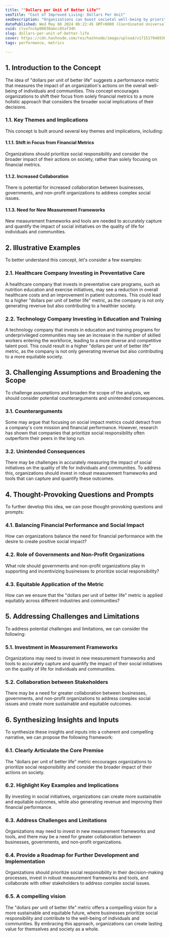 ```yaml
---
title: ""Dollars per Unit of Better Life""
seoTitle: "Cost of Improved Living: Dollars Per Unit"
seoDescription: "Organizations can boost societal well-being by prioritizing social impact using the "dollars per unit of better life" approach over financial metrics"
datePublished: Wed May 08 2024 06:22:45 GMT+0000 (Coordinated Universal Time)
cuid: clvxfnckp00030amcc85af34h
slug: dollars-per-unit-of-better-life
cover: https://cdn.hashnode.com/res/hashnode/image/upload/v1715179469301/e54eef81-bb4c-4b73-b4af-df83131e137d.png
tags: performance, metrics

---
```


## 1\. Introduction to the Concept

The idea of "dollars per unit of better life" suggests a performance metric that measures the impact of an organization's actions on the overall well-being of individuals and communities. This concept encourages organizations to shift their focus from solely financial metrics to a more holistic approach that considers the broader social implications of their decisions.

### 1.1. Key Themes and Implications

This concept is built around several key themes and implications, including:

#### 1.1.1. Shift in Focus from Financial Metrics

Organizations should prioritize social responsibility and consider the broader impact of their actions on society, rather than solely focusing on financial metrics.

#### 1.1.2. Increased Collaboration

There is potential for increased collaboration between businesses, governments, and non-profit organizations to address complex social issues.

#### 1.1.3. Need for New Measurement Frameworks

New measurement frameworks and tools are needed to accurately capture and quantify the impact of social initiatives on the quality of life for individuals and communities.

## 2\. Illustrative Examples

To better understand this concept, let's consider a few examples:

### 2.1. Healthcare Company Investing in Preventative Care

A healthcare company that invests in preventative care programs, such as nutrition education and exercise initiatives, may see a reduction in overall healthcare costs and an improvement in patient outcomes. This could lead to a higher "dollars per unit of better life" metric, as the company is not only generating revenue but also contributing to a healthier society.

### 2.2. Technology Company Investing in Education and Training

A technology company that invests in education and training programs for underprivileged communities may see an increase in the number of skilled workers entering the workforce, leading to a more diverse and competitive talent pool. This could result in a higher "dollars per unit of better life" metric, as the company is not only generating revenue but also contributing to a more equitable society.

## 3\. Challenging Assumptions and Broadening the Scope

To challenge assumptions and broaden the scope of the analysis, we should consider potential counterarguments and unintended consequences.

### 3.1. Counterarguments

Some may argue that focusing on social impact metrics could detract from a company's core mission and financial performance. However, research has shown that companies that prioritize social responsibility often outperform their peers in the long run.

### 3.2. Unintended Consequences

There may be challenges in accurately measuring the impact of social initiatives on the quality of life for individuals and communities. To address this, organizations should invest in robust measurement frameworks and tools that can capture and quantify these outcomes.

## 4\. Thought-Provoking Questions and Prompts

To further develop this idea, we can pose thought-provoking questions and prompts:

### 4.1. Balancing Financial Performance and Social Impact

How can organizations balance the need for financial performance with the desire to create positive social impact?

### 4.2. Role of Governments and Non-Profit Organizations

What role should governments and non-profit organizations play in supporting and incentivizing businesses to prioritize social responsibility?

### 4.3. Equitable Application of the Metric

How can we ensure that the "dollars per unit of better life" metric is applied equitably across different industries and communities?

## 5\. Addressing Challenges and Limitations

To address potential challenges and limitations, we can consider the following:

### 5.1. Investment in Measurement Frameworks

Organizations may need to invest in new measurement frameworks and tools to accurately capture and quantify the impact of their social initiatives on the quality of life for individuals and communities.

### 5.2. Collaboration between Stakeholders

There may be a need for greater collaboration between businesses, governments, and non-profit organizations to address complex social issues and create more sustainable and equitable outcomes.

## 6\. Synthesizing Insights and Inputs

To synthesize these insights and inputs into a coherent and compelling narrative, we can propose the following framework:

### 6.1. Clearly Articulate the Core Premise

The "dollars per unit of better life" metric encourages organizations to prioritize social responsibility and consider the broader impact of their actions on society.

### 6.2. Highlight Key Examples and Implications

By investing in social initiatives, organizations can create more sustainable and equitable outcomes, while also generating revenue and improving their financial performance.

### 6.3. Address Challenges and Limitations

Organizations may need to invest in new measurement frameworks and tools, and there may be a need for greater collaboration between businesses, governments, and non-profit organizations.

### 6.4. Provide a Roadmap for Further Development and Implementation

Organizations should prioritize social responsibility in their decision-making processes, invest in robust measurement frameworks and tools, and collaborate with other stakeholders to address complex social issues.

### 6.5. A compelling vision

The "dollars per unit of better life" metric offers a compelling vision for a more sustainable and equitable future, where businesses prioritize social responsibility and contribute to the well-being of individuals and communities. By embracing this approach, organizations can create lasting value for themselves and society as a whole.
